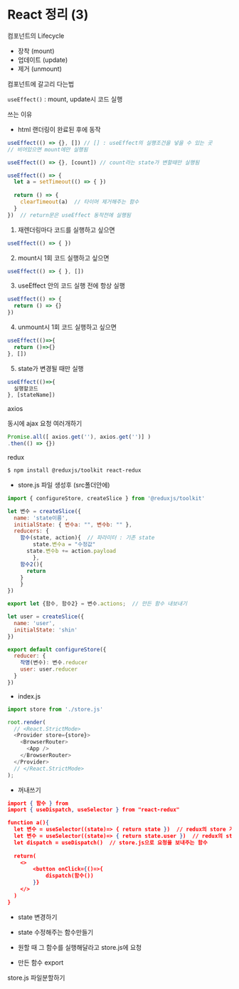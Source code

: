 # React 정리 (3)



컴포넌트의 Lifecycle

- 장착 (mount)
- 업데이트 (update)
- 제거 (unmount)



컴포넌트에 갈고리 다는법

`useEffect()` : mount, update시 코드 실행

쓰는 이유

- html 랜더링이 완료된 후에 동작

```jsx
useEffect(() => {}, []) // [] : useEffect의 실행조건을 넣을 수 있는 곳
// 비어있으면 mount에만 실행됨

useEffect(() => {}, [count]) // count라는 state가 변할때만 실행됨

useEffect(() => {
  let a = setTimeout(() => { })
  
  return () => {
    clearTimeout(a)  // 타이머 제거해주는 함수
  }
})  // return문은 useEffect 동작전에 실행됨
```



1. 재렌더링마다 코드를 실행하고 싶으면

```jsx
useEffect(() => { })
```

2. mount시 1회 코드 실행하고 싶으면

```jsx
useEffect(() => { }, [])
```

3. useEffect 안의 코드 실행 전에 항상 실행

```jsx
useEffect(() => {
  return () => {}
})
```

4. unmount시 1회 코드 실행하고 싶으면

```jsx
useEffect(()=>{ 
  return ()=>{}
}, [])
```

5. state가 변경될 때만 실행

```jsx
useEffect(()=>{ 
  실행할코드
}, [stateName])
```







axios



동시에 ajax 요청 여러개하기

```jsx
Promise.all([ axios.get(''), axios.get('')] )
.then(() => {})
```





redux

```bash
$ npm install @reduxjs/toolkit react-redux
```



- store.js 파일 생성후 (src폴더안에)

```js
import { configureStore, createSlice } from '@reduxjs/toolkit'

let 변수 = createSlice({
  name: 'state이름',
  initialState: { 변수a: "", 변수b: "" },
  reducers: {
  	함수(state, action){  // 파라미터 : 기존 state
  		state.변수a = "수정값"
      state.변수b += action.payload
		},
    함수2(){
      return
    }
	}	
})

export let {함수, 함수2} = 변수.actions;  // 만든 함수 내보내기

let user = createSlice({
  name: 'user',
  initialState: 'shin'
})

export default configureStore({
  reducer: {
    작명(변수): 변수.reducer 
    user: user.reducer
  }
}) 
```



- index.js 

```js
import store from './store.js'

root.render(
  // <React.StrictMode>
  <Provider store={store}>
    <BrowserRouter>
      <App />
    </BrowserRouter>
  </Provider>
  // </React.StrictMode>
);
```



- 꺼내쓰기

```json
import { 함수 } from
import { useDispatch, useSelector } from "react-redux"

function a(){
  let 변수 = useSelector((state)=> { return state })  // redux의 store 가져옴
  let 변수 = useSelector((state)=> { return state.user })  // redux의 store에서 user만 가져옴
  let dispatch = useDispatch()  // store.js으로 요청을 보내주는 함수
  
  return(
  	<>
    	<button onClick={()=>{
    		dispatch(함수())
  		}}
    </>
  )
}
```

- state 변경하기

- state 수정해주는 함수만들기
- 원할 때 그 함수를 실행해달라고 store.js에 요청
- 만든 함수 export



store.js 파일분할하기

